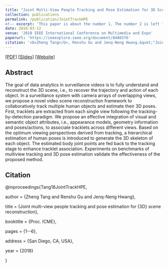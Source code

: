 ```yaml
---
title: "Joint Multi-View People Tracking and Pose Estimation for 3D Scene Reconstruction"
collection: publications
permalink: /publication/JointTrackHPE
<!-- excerpt: 'This paper is about the number 1. The number 2 is left for future work.' -->
date: 2018-03-12
venue: '2018 IEEE International Conference on Multimedia and Expo'
paperurl: 'https://ieeexplore.ieee.org/document/8486576'
citation: '<b>Zheng Tang</b>, Renshu Gu and Jenq-Neng Hwang.&quot;"Joint Multi-View People Tracking and Pose Estimation for 3D Scene Reconstruction".&quot;<i>2018 IEEE International Conference on Multimedia and Expo (ICME 2018)</i>.&quot;2018.'
---
```

[[PDF]](https://ieeexplore.ieee.org/document/8486576)
[[Slides]](http://zhengthomastang.github.io/files/JointTrackHPE_slides.pdf)
[[Website]](http://allison.ee.washington.edu/thomas/mvsr/)


## Abstract
The goal of data analytics in surveillance videos is to fully understand and reconstruct the 3D scene, i.e., to recover the trajectory and action of each object. In a surveillance system with camera arrays of overlapping views, we propose a novel video scene reconstruction framework to collaboratively track multiple human objects and estimate their 3D poses. First, tracklets are extracted from each single view following the tracking-by-detection paradigm. We propose an effective integration of visual and semantic object attributes, i.e., appearance models, geometry information and poses/actions, to associate tracklets across different views. Based on the optimum viewing perspectives derived from tracking, a hierarchical estimation of human poses is introduced to generate the 3D skeleton of each object. The estimated body joint points are fed back to the tracking stage to enhance tracklet association. Experiments on benchmarks of multiview tracking and 3D pose estimation validate the effectiveness of the proposed method.


## Citation
@inproceedings{Tang18JointTrackHPE,

author = {Zheng Tang and Renshu Gu and Jenq-Neng Hwang},

title = {Joint multi-view people tracking and pose estimation for {3D} scene reconstruction},

booktitle = {Proc. ICME},

pages = {1--6},

address = {San Diego, CA, USA},

year = {2018}

}